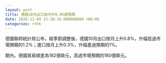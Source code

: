 ```yaml
---
layout: post
title: 德國10月出口按月升0.8%遜預期
date: 2020-12-09 15:30:19.000000000 +08:00
categories: rthk
---
```


德國聯邦統計局公布，經季節調整後，德國10月出口按月上升0.8%，升幅低過市場預期的1.2%；進口按月上升0.3%，升幅差過預期的1%。

期內，德國貿易順差為182億歐元，高過市場預期的180億歐元。
